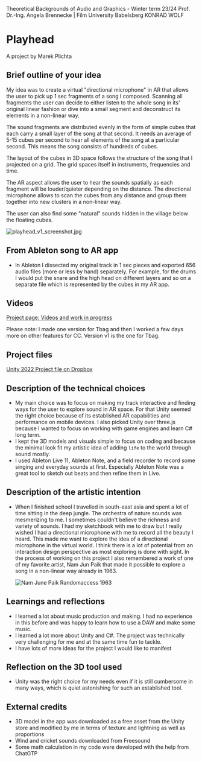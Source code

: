 
Theoretical Backgrounds of Audio and Graphics - Winter term 23/24
Prof. Dr.-Ing. Angela Brennecke | Film University Babelsberg KONRAD WOLF

# Playhead
A project by Marek Plichta

  ##  Brief outline of your idea
  My idea was to create a virtual "directional microphone" in AR that allows the user to pick up 1 sec fragments of a song I composed. Scanning all fragments the user can decide to either listen to the whole song in its' original linear fashion or dive into a small segment and deconstruct its elements in a non-linear way.
 
  The sound fragments are distributed evenly in the form of simple cubes that each carry a small layer of the song at that second. It needs an average of 5-15 cubes per second to hear all elements of the song at a particular second. This means the song consists of hundreds of cubes. 

The layout of the cubes in 3D space follows the structure of the song that I projected on a grid. The grid spaces itself in instruments, frequencies and time.

  The AR aspect allows the user to hear the sounds spatially as each fragment will be louder/quieter depending on the distance. The directional microphone allows to scan the cubes from any distance and group them together into new clusters in a non-linear way.

  The user can also find some "natural" sounds hidden in the village below the floating cubes.  

![playhead_v1_screenshot.jpg](pics%2Fplayhead_v1_screenshot.jpg)

## From Ableton song to AR app
- In Ableton I dissected my original track in 1 sec pieces and exported 656 audio files (more or less by hand) separately. For example, for the drums I would put the snare and the high head on different layers and so on a separate file which is represented by the cubes in my AR app.   


## Videos
[Project page: Videos and work in progress](https://www.notion.so/artbymarek/Playhead-900159110863482b8344ccd50d9a4f9a?pvs=4)

Please note: I made one version for Tbag and then I worked a few days more on other features for CC. Version v1 is the one for Tbag. 

## Project files
[Unity 2022 Project file on Dropbox](https://www.dropbox.com/scl/fo/7l9lb10gpevrxamnqa00o/h?rlkey=depjewbavioonlk9vol7n2hxv&dl=0)

  
  
## Description of the technical choices
- My main choice was to focus on making my track interactive and finding ways for the user to explore sound in AR space. For that Unity seemed the right choice because of its established AR capabilities and performance on mobile devices. I also picked Unity over three.js because I wanted to focus on working with game engines and learn C# long term.
- I kept the 3D models and visuals simple to focus on coding and because the minimal look fit my artistic idea of adding `life` to the world through sound mostly. 
- I used Ableton Live 11, Ableton Note, and a field recorder to record some singing and everyday sounds at first. Especially Ableton Note was a great tool to sketch out beats and then refine them in Live.

 ## Description of the artistic intention
- When I finished school I travelled in south-east asia and spent a lot of time sitting in the deep jungle. The orchestra of nature sounds was mesmerizing to me. I sometimes couldn't believe the richness and variety of sounds. I had my sketchbook with me to draw but I really wished I had a directional microphone with me to record all the beauty I heard. This made me want to explore the idea of a directional microphone in the virtual world. I think there is a lot of potential from an interaction design perspective as most exploring is done with sight. In the process of working on this project I also remembered a work of one of my favorite artist, Nam Jun Paik that made it possible to explore a song in a non-linear way already in 1963. 
  
  ![Nam June Paik Randomaccess 1963](pics/namjunepaik_randomaccess_1963.jpg)
  
## Learnings and reflections
- I learned a lot about music production and making. I had no experience in this before and was happy to learn how to use a DAW and make some music. 
- I learned a lot more about Unity and C#. The project was technically very challenging for me and at the same time fun to tackle. 
- I have lots of more ideas for the project I would like to manifest 
  
## Reflection on the 3D tool used
- Unity was the right choice for my needs even if it is still cumbersome in many ways, which is quiet astonishing for such an established tool.

## External credits
- 3D model in the app was downloaded as a free asset from the Unity store and modified by me in terms of texture and lightning as well as proportions
- Wind and cricket sounds downloaded from Freesound
- Some math calculation in my code were developed with the help from ChatGTP 